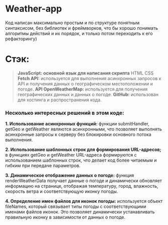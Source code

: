 # __Weather-app__

Код написан максимально простым и по структуре понятным синтаксисом, без библиотек и фреймворков, что бы хорошо понимать алгоритмы действий и их порядок, и только потом переходить к его рефакторингу)

# Стэк:
> __JavaScript: основной язык для написания скрипта__
> HTML
> CSS
> __Fetch API:__ используется для выполнения асинхронных запросов к API и получения данных о географическом местоположении и погоде. 
> __API OpenWeatherMap:__ используется для получения географических данных и данных о погоде.
> __GitHub:__ использован для хостинга и распространения кода.

### Несколько интересных решений в этом коде:

__1. Использование асинхронных функций:__ функции submitHandler, getGeo и getWeather являются асинхронными, что позволяет выполнять асинхронные запросы к серверу без блокировки основного потока выполнения.

__2. Использование шаблонных строк для формирования URL-адресов;__ в функциях getGeo и getWeather URL-адреса формируются с использованием шаблонных строк, что делает код более читаемым и гибким при передаче параметров.

__3. Динамическое отображение данных о погоде:__ функция renderWeatherData получает данные о погоде и динамически обновляет информацию на странице, отображая температуру, город, влажность, скорость ветра и соответствующую иконку погоды.

__4. Определение имен файлов для иконок погоды:__ используется объект fileNames, который связывает типы погоды с соответствующими именами файлов иконок. Это позволяет динамически устанавливать правильную иконку в зависимости от данных о погоде.

